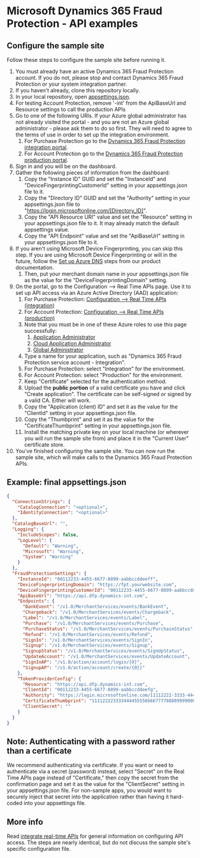 # Microsoft Dynamics 365 Fraud Protection - API examples
## Configure the sample site

Follow these steps to configure the sample site before running it.

1. You must already have an active Dynamics 365 Fraud Protection account. If you do not, please stop and contact Dynamics 365 Fraud Protection or your system integration partner.
1. If you haven't already, clone this repository locally.
1. In your local repository, open [appsettings.json](../src/Web/appsettings.json).
1. For testing Account Protection, remove '-int' from the ApiBaseUrl and Resource settings to call the production APIs
1. Go to one of the following URls. If your Azure global administrator has not already visited the portal - and you are not an Azure global administrator - please ask them to do so first. They will need to agree to the terms of use in order to set up the integration environment.
   1. For Purchase Protection go to the [Dynamics 365 Fraud Protection integration portal](https://dfp.microsoft-int.com).
   1. For Account Protection go to the [Dynamics 365 Fraud Protection production portal](https://dfp.microsoft.com).
1. Sign in and you will be on the dashboard.
1. Gather the following pieces of information from the dashboard:
   1. Copy the "Instance ID" GUID and set the "InstanceId" and "DeviceFingerprintingCustomerId" setting in your appsettings.json file to it.
   1. Copy the "Directory ID" GUID and set the "Authority" setting in your appsettings.json file to "https://login.microsoftonline.com/[Directory_ID]".
   1. Copy the "API Resource URI" value and set the "Resource" setting in your appsettings.json file to it. It may already match the default appsettings value.
   1. Copy the "API Endpoint" value and set the "ApiBaseUrl" setting in your appsettings.json file to it.
1. If you aren't using Microsoft Device Fingerprinting, you can skip this step. If you are using Microsoft Device Fingerprinting or will in the future, follow the [Set up Azure DNS](https://docs.microsoft.com/en-us/dynamics365/fraud-protection/device-fingerprinting#set-up-azure-dns) steps from our product documentation.
   1. Then, put your merchant domain name in your appsettings.json file as the value for the "DeviceFingerprintingDomain" setting. 
1. On the portal, go to the Configuration --> Real Time APIs page. Use it to set up API access via an Azure Active Directory (AAD) application:
   1. For Purchase Protection: [Configuration --> Real Time APIs (integration)](https://dfp.microsoft-int.com/configuration/realTimeApis)
   1. For Account Protection: [Configuration --> Real Time APIs (production)](https://dfp.microsoft.com/configuration/realTimeApis)
   1. Note that you must be in one of these Azure roles to use this page successfully:
      1. [Application Administrator](https://docs.microsoft.com/en-us/azure/active-directory/users-groups-roles/directory-assign-admin-roles#application-administrator)
      1. [Cloud Application Administrator](https://docs.microsoft.com/en-us/azure/active-directory/users-groups-roles/directory-assign-admin-roles#cloud-application-administrator)
      1. [Global Administrator](https://docs.microsoft.com/en-us/azure/active-directory/users-groups-roles/directory-assign-admin-roles#company-administrator)
   1. Type a name for your application, such as "Dynamics 365 Fraud Protection service account - Integration".
   1. For Purchase Protection: select "Integration" for the environment.
   1. For Account Protection: select "Production" for the environment.
   1. Keep "Certificate" selected for the authentication method.
   1. Upload the **public portion** of a valid certificate you have and click "Create application". The certificate can be self-signed or signed by a valid CA. Either will work.
   1. Copy the "Application (client) ID" and set it as the value for the "ClientId" setting in your appsettings.json file.
   1. Copy the "Thumbprint" and set it as the value for the "CertificateThumbprint" setting in your appsettings.json file.
   1. Install the matching private key on your local machine (or wherever you will run the sample site from) and place it in the "Current User" certificate store.
1. You've finished configuring the sample site. You can now run the sample site, which will make calls to the Dynamics 365 Fraud Protection APIs.

## Example: final appsettings.json
```json
{
  "ConnectionStrings": {
    "CatalogConnection": "<optional>",
    "IdentityConnection": "<optional>"
  },
  "CatalogBaseUrl": "",
  "Logging": {
    "IncludeScopes": false,
    "LogLevel": {
      "Default": "Warning",
      "Microsoft": "Warning",
      "System": "Warning"
    }
  },
  "FraudProtectionSettings": {
    "InstanceId": "00112233-4455-6677-8899-aabbccddeeff",
    "DeviceFingerprintingDomain": "https://fpt.yourwebsite.com",
    "DeviceFingerprintingCustomerId": "00112233-4455-6677-8899-aabbccddeeff",
    "ApiBaseUrl": "https://api.dfp.dynamics-int.com",
    "Endpoints": {
      "BankEvent": "/v1.0/MerchantServices/events/BankEvent",
      "Chargeback": "/v1.0/MerchantServices/events/Chargeback",
      "Label": "/v1.0/MerchantServices/events/Label",
      "Purchase": "/v1.0/MerchantServices/events/Purchase",
      "PurchaseStatus": "/v1.0/MerchantServices/events/PurchaseStatus",
      "Refund": "/v1.0/MerchantServices/events/Refund",
      "SignIn": "/v1.0/MerchantServices/events/SignIn",
      "Signup": "/v1.0/MerchantServices/events/Signup",
      "SignupStatus": "/v1.0/MerchantServices/events/SignUpStatus",
      "UpdateAccount": "/v1.0/MerchantServices/events/UpdateAccount",
      "SignInAP": "/v1.0/action/account/login/{0}",
      "SignupAP": "/v1.0/action/account/create/{0}}"
    },
    "TokenProviderConfig": {
      "Resource": "https://api.dfp.dynamics-int.com",
      "ClientId": "00112233-4455-6677-8899-aabbccddeefg",
      "Authority": "https://login.microsoftonline.com/11112222-3333-4444-5555-666677778888",
      "CertificateThumbprint": "111122223333444455556666777788889999000",
      "ClientSecret": ""
    }
  }
}
```

## Note: Authenticating with a password rather than a certificate
We recommend authenticating via certificate. If you want or need to authenticate via a secret (password) instead, select "Secret" on the Real Time APIs page instead of "Certificate," then copy the secret from the confirmation page and set it as the value for the "ClientSecret" setting in your appsettings.json file. For non-sample apps, you would want to securely inject that secret into the application rather than having it hard-coded into your appsettings file.

## More info
Read [integrate real-time APIs](https://go.microsoft.com/fwlink/?linkid=2085128) for general information on configuring API access. The steps are nearly identical, but do not discuss the sample site's specific configuration file.
